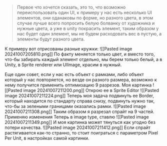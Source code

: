 > Первое что хочется сказать, это то, что возможно переиспользовать один UI, к примеру у нас есть несколько UI элементов, они оданаковы по форме, но разного цвета, в этом случае лучше всего попросить белую болванку от художника и нужные цвета, а уже в unity покрасить элемент, таким образом у нас будет один элемент, мы не будем расходовать вес в пустую, а элементы будут разного цвета.

К примеру вот отрисованы разные кружки:
![[Pasted image 20241007205810.png]]
По факту меняется только цвет, и вместо того, что-бы забирать каждый элемент отдельно, мы берем только белый, а в Unity, в Sprite renderer или UIImage, красим в нужный.

Еще один совет, если у нас есть объект с рамками, либо объект который у нас повторяется, но везде он разного размера, возможно к нему получится применить оптимизацию 9 разрезов. Моя картинка
![[Pasted image 20241007211200.png]]
Открою ее в Sprite Editor
![[Pasted image 20241007211224.png]]
Теперь моя задача подвинуть ее Border, который находится по стандарту справа снизу, подвинуть нужно так, что-бы за зелеными границами оказались рамки.
![[Pasted image 20241007211308.png]]
Таким образом я разрезал спрайт на 9 частей. Применяю изменения
Теперь в image type, ставлю
![[Pasted image 20241007211349.png]]
И моя картинка может тянуться как угодно без потери качества.
![[Pasted image 20241007211412.png]]
Если спрайт растягивается как-то странно, то стоит поиграться с параметром Pixel Per Unit, в настройках самой картинки.